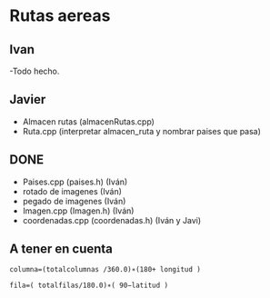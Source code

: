 # Rutas aereas

## Ivan
-Todo hecho.
## Javier
- Almacen rutas (almacenRutas.cpp)
- Ruta.cpp (interpretar almacen_ruta y nombrar paises que pasa)

## DONE
- Paises.cpp (paises.h) (Iván)
- rotado de imagenes (Iván)
- pegado de imagenes (Iván)
- Imagen.cpp (Imagen.h) (Iván)
- coordenadas.cpp (coordenadas.h) (Iván y Javi)

## A tener en cuenta
`` columna=(totalcolumnas /360.0)∗(180+ longitud ) ``

`` fila=( totalfilas/180.0)∗( 90−latitud ) ``
